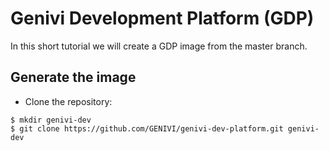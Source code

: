 # Genivi Development Platform (GDP)

In this short tutorial we will create a GDP image from the master branch.

## Generate the image

* Clone the repository:
```
$ mkdir genivi-dev
$ git clone https://github.com/GENIVI/genivi-dev-platform.git genivi-dev
```
